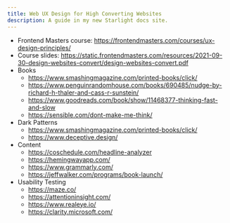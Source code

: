 ```yaml
---
title: Web UX Design for High Converting Websites
description: A guide in my new Starlight docs site.
---
```


* Frontend Masters course: <https://frontendmasters.com/courses/ux-design-principles/>
* Course slides: <https://static.frontendmasters.com/resources/2021-09-30-design-websites-convert/design-websites-convert.pdf>
* Books
    * <https://www.smashingmagazine.com/printed-books/click/>
    * <https://www.penguinrandomhouse.com/books/690485/nudge-by-richard-h-thaler-and-cass-r-sunstein/>
    * <https://www.goodreads.com/book/show/11468377-thinking-fast-and-slow>
    * <https://sensible.com/dont-make-me-think/>
* Dark Patterns
    * <https://www.smashingmagazine.com/printed-books/click/>
    * <https://www.deceptive.design/>
* Content
    * <https://coschedule.com/headline-analyzer>
    * <https://hemingwayapp.com/>
    * <https://www.grammarly.com/>
    * <https://jeffwalker.com/programs/book-launch/>
* Usability Testing
    * <https://maze.co/>
    * <https://attentioninsight.com/>
    * <https://www.realeye.io/>
    * <https://clarity.microsoft.com/>
